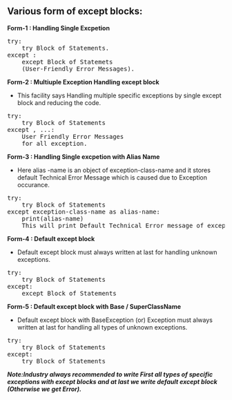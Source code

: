 ## Various form of except blocks:
**Form-1 : Handling Single Excpetion**
<pre>
try:
    try Block of Statements.
except <exception-class-name>:
    except Block of Statemets
    (User-Friendly Error Messages).</pre>

**Form-2 : Multiuple Exception Handling except block**
- This facility says Handling multiple specific exceptions by single except block and reducing the code.</pre>
<pre>
try:
    try Block of Statements
except <exception-class-name-1>, <exception-class-name-2>...<exception-class-name-n>:
    User Friendly Error Messages
    for all exception.</pre>

**Form-3 : Handling Single excpetion with Alias Name**
- Here alias -name is an object of exception-class-name and it stores default Technical Error Message which is caused due to Exception occurance.
<pre>
try:
    try Block of Statements
except exception-class-name as alias-name:
    print(alias-name)
    This will print Default Technical Error message of exception-class-name.</pre>

**Form-4 : Default except block**
- Default except block must always written at last for handling unknown exceptions.
<pre>
try:
    try Block of Statements
except:
    except Block of Statements</pre>
    
**Form-5 : Default except block with Base / SuperClassName**
- Default except block with BaseException (or) Exception must always written at last for handling all types of unknown exceptions.
<pre>
try:
    try Block of Statements
except:
    try Block of Statements</pre>
    
***Note:Industry always recommended to write First all types of specific exceptions with except blocks and at last we write default except block (Otherwise we get Error).***
